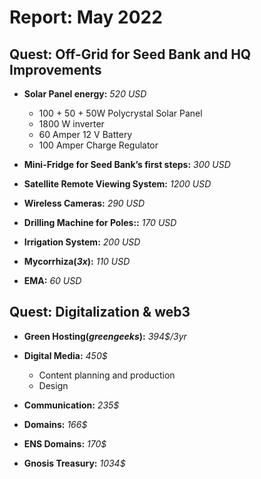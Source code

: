 # Report: May 2022

## Quest: Off-Grid for Seed Bank and HQ Improvements

- **Solar Panel energy:** _520 USD_ 
  - 100 + 50 + 50W Polycrystal Solar Panel
  - 1800 W inverter 
  - 60 Amper 12 V Battery 
  - 100 Amper Charge Regulator

- **Mini-Fridge for Seed Bank’s first steps:** _300 USD_
- **Satellite Remote Viewing System:** _1200 USD_
- **Wireless Cameras:** _290 USD_
- **Drilling Machine for Poles::** _170 USD_
- **Irrigation System:** _200 USD_
- **Mycorrhiza(_3x_):** _110 USD_
- **EMA:** _60 USD_

## Quest: Digitalization & web3

- **Green Hosting(_greengeeks_):** _394$/3yr_
- **Digital Media:** _450$_
  - Content planning and production
  - Design

- **Communication:** _235$_
- **Domains:** _166$_
- **ENS Domains:** _170$_
- **Gnosis Treasury:** _1034$_
